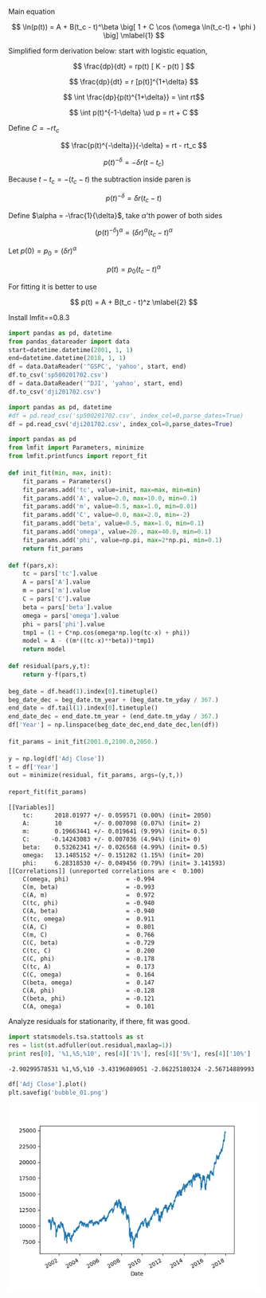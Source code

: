 
Main equation

$$ 
\ln(p(t)) = A + B(t_c - t)^\beta 
\big[ 1 + C \cos (\omega \ln(t_c-t) + \phi )  \big] 
\mlabel{1}
$$

Simplified form derivation below: start with logistic equation,

$$ \frac{dp}{dt} = rp(t) [ K - p(t) ] $$

$$ \frac{dp}{dt} = r [p(t)]^{1+\delta} $$

$$ \int \frac{dp}{p(t)^{1+\delta}} = \int rt$$

$$ \int p(t)^{-1-\delta} \ud p = rt + C $$

Define $C = -rt_c$

$$ \frac{p(t)^{-\delta}}{-\delta} = rt - rt_c $$

$$ p(t)^{-\delta}= -\delta r(t - t_c) $$

Because $t-t_c = -(t_c-t)$ the subtraction inside paren is

$$ p(t)^{-\delta}= \delta r(t_c - t) $$

Define $\alpha = -\frac{1}{\delta}$, take $\alpha$'th power of both sides

$$ (p(t)^{-\delta})^\alpha= (\delta r )^\alpha (t_c - t)^\alpha $$

Let $p(0) = p_0 = (\delta r )^\alpha$

$$ p(t) = p_0 (t_c - t)^\alpha $$

For fitting it is better to use

$$ p(t) = A + B(t_c - t)^z \mlabel{2} $$

Install lmfit==0.8.3

```python
import pandas as pd, datetime
from pandas_datareader import data
start=datetime.datetime(2001, 1, 1)
end=datetime.datetime(2018, 1, 1)
df = data.DataReader('^GSPC', 'yahoo', start, end)
df.to_csv('sp500201702.csv')
df = data.DataReader('^DJI', 'yahoo', start, end)
df.to_csv('dji201702.csv')
```

```python
import pandas as pd, datetime
#df = pd.read_csv('sp500201702.csv', index_col=0,parse_dates=True)
df = pd.read_csv('dji201702.csv', index_col=0,parse_dates=True)
```

```python
import pandas as pd
from lmfit import Parameters, minimize
from lmfit.printfuncs import report_fit

def init_fit(min, max, init):
    fit_params = Parameters()
    fit_params.add('tc', value=init, max=max, min=min)
    fit_params.add('A', value=2.0, max=10.0, min=0.1)
    fit_params.add('m', value=0.5, max=1.0, min=0.01)
    fit_params.add('C', value=0.0, max=2.0, min=-2)
    fit_params.add('beta', value=0.5, max=1.0, min=0.1)
    fit_params.add('omega', value=20., max=40.0, min=0.1)
    fit_params.add('phi', value=np.pi, max=2*np.pi, min=0.1)
    return fit_params

def f(pars,x):
    tc = pars['tc'].value
    A = pars['A'].value
    m = pars['m'].value
    C = pars['C'].value
    beta = pars['beta'].value
    omega = pars['omega'].value
    phi = pars['phi'].value
    tmp1 = (1 + C*np.cos(omega*np.log(tc-x) + phi))
    model = A - ((m*((tc-x)**beta))*tmp1)
    return model
    
def residual(pars,y,t):
    return y-f(pars,t)

beg_date = df.head(1).index[0].timetuple()
beg_date_dec = beg_date.tm_year + (beg_date.tm_yday / 367.)
end_date = df.tail(1).index[0].timetuple()
end_date_dec = end_date.tm_year + (end_date.tm_yday / 367.)
df['Year'] = np.linspace(beg_date_dec,end_date_dec,len(df))

fit_params = init_fit(2001.0,2100.0,2050.)

y = np.log(df['Adj Close'])
t = df['Year']
out = minimize(residual, fit_params, args=(y,t,))

report_fit(fit_params)
```

```text
[[Variables]]
    tc:      2018.01977 +/- 0.059571 (0.00%) (init= 2050)
    A:       10         +/- 0.007098 (0.07%) (init= 2)
    m:       0.19663441 +/- 0.019641 (9.99%) (init= 0.5)
    C:      -0.14243083 +/- 0.007036 (4.94%) (init= 0)
    beta:    0.53262341 +/- 0.026568 (4.99%) (init= 0.5)
    omega:   13.1485152 +/- 0.151282 (1.15%) (init= 20)
    phi:     6.28318530 +/- 0.049456 (0.79%) (init= 3.141593)
[[Correlations]] (unreported correlations are <  0.100)
    C(omega, phi)                = -0.994 
    C(m, beta)                   = -0.993 
    C(A, m)                      =  0.972 
    C(tc, phi)                   = -0.940 
    C(A, beta)                   = -0.940 
    C(tc, omega)                 =  0.911 
    C(A, C)                      =  0.801 
    C(m, C)                      =  0.766 
    C(C, beta)                   = -0.729 
    C(tc, C)                     =  0.200 
    C(C, phi)                    = -0.178 
    C(tc, A)                     =  0.173 
    C(C, omega)                  =  0.164 
    C(beta, omega)               =  0.147 
    C(A, phi)                    = -0.128 
    C(beta, phi)                 = -0.121 
    C(A, omega)                  =  0.101 
```

Analyze residuals for stationarity, if there, fit was good.

```python
import statsmodels.tsa.stattools as st
res = list(st.adfuller(out.residual,maxlag=1))
print res[0], '%1,%5,%10', res[4]['1%'], res[4]['5%'], res[4]['10%']
```

```text
-2.90299578531 %1,%5,%10 -3.43196089051 -2.86225180324 -2.56714889993
```

```python
df['Adj Close'].plot()
plt.savefig('bubble_01.png')
```

![](bubble_01.png)
















